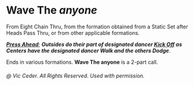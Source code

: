 
# Wave The *anyone*

From Eight Chain Thru, from the formation obtained from a
Static Set after Heads Pass Thru, or from other applicable formations.

***[Press Ahead](../c1/press.md)***;
***Outsides do their part of designated dancer
[Kick Off](../c2/kick_off.md) as Centers have the designated dancer
Walk and the others Dodge***.

Ends in various formations. **Wave The anyone** is a 2-part call.

###### @ Vic Ceder. All Rights Reserved.  Used with permission.
